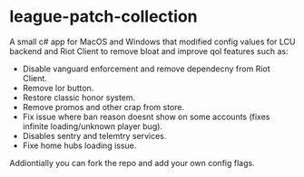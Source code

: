 # league-patch-collection
A small c# app for MacOS and Windows that modified config values for LCU backend and Riot Client to remove bloat and improve qol features such as: 
* Disable vanguard enforcement and remove dependecny from Riot Client.
* Remove lor button.
* Restore classic honor system.
* Remove promos and other crap from store.
* Fix issue where ban reason doesnt show on some accounts (fixes infinite loading/unknown player bug).
* Disables sentry and telemtry services.
* Fixe home hubs loading issue.

Addiontially you can fork the repo and add your own config flags.
